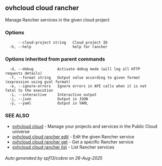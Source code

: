 ## ovhcloud cloud rancher

Manage Rancher services in the given cloud project

### Options

```
      --cloud-project string   Cloud project ID
  -h, --help                   help for rancher
```

### Options inherited from parent commands

```
  -d, --debug           Activate debug mode (will log all HTTP requests details)
  -f, --format string   Output value according to given format (expression using gval format)
  -e, --ignore-errors   Ignore errors in API calls when it is not fatal to the execution
  -i, --interactive     Interactive output
  -j, --json            Output in JSON
  -y, --yaml            Output in YAML
```

### SEE ALSO

* [ovhcloud cloud](ovhcloud_cloud.md)	 - Manage your projects and services in the Public Cloud universe
* [ovhcloud cloud rancher edit](ovhcloud_cloud_rancher_edit.md)	 - Edit the given Rancher service
* [ovhcloud cloud rancher get](ovhcloud_cloud_rancher_get.md)	 - Get a specific Rancher service
* [ovhcloud cloud rancher list](ovhcloud_cloud_rancher_list.md)	 - List Rancher services

###### Auto generated by spf13/cobra on 26-Aug-2025
